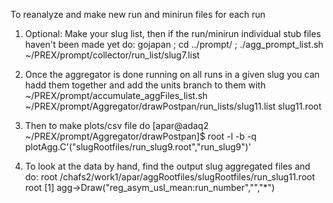 To reanalyze and make new run and minirun files for each run
1) Optional: Make your slug list, then if the run/minirun individual stub files haven't been made yet do:
 gojapan ; cd ../prompt/ ; ./agg_prompt_list.sh ~/PREX/prompt/collector/run_list/slug7.list
2) Once the aggregator is done running on all runs in a given slug you can hadd them together and add the units branch to them with 
 ~/PREX/prompt/accumulate_aggFiles_list.sh ~/PREX/prompt/Aggregator/drawPostpan/run_lists/slug11.list slug11.root
3) Then to make plots/csv file do
 [apar@adaq2 ~/PREX/prompt/Aggregator/drawPostpan]$ root -l -b -q plotAgg.C'("slugRootfiles/run_slug9.root","run_slug9")'

4) To look at the data by hand, find the output slug aggregated files and do: 
 root /chafs2/work1/apar/aggRootfiles/slugRootfiles/run_slug11.root
 root [1] agg->Draw("reg_asym_usl_mean:run_number","","*")
